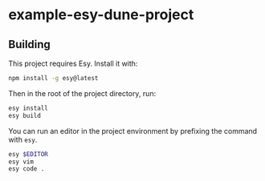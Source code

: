 # example-esy-dune-project

## Building

This project requires Esy. Install it with:

```sh
npm install -g esy@latest
```

Then in the root of the project directory, run:

```sh
esy install
esy build
```

You can run an editor in the project environment by prefixing the command with `esy`.

```sh
esy $EDITOR
esy vim
esy code .
```
